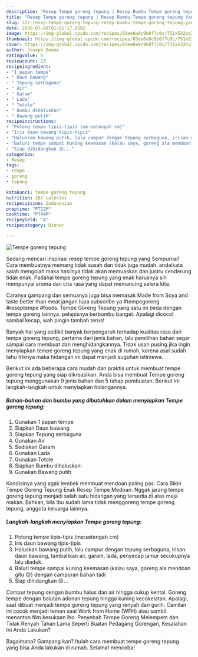 ```yaml
---
description: "Resep Tempe goreng tepung | Resep Bumbu Tempe goreng tepung Yang Enak Banget"
title: "Resep Tempe goreng tepung | Resep Bumbu Tempe goreng tepung Yang Enak Banget"
slug: 317-resep-tempe-goreng-tepung-resep-bumbu-tempe-goreng-tepung-yang-enak-banget
date: 2020-07-08T01:01:17.850Z
image: https://img-global.cpcdn.com/recipes/83ee0a9c9b0f7c0c/751x532cq70/tempe-goreng-tepung-foto-resep-utama.jpg
thumbnail: https://img-global.cpcdn.com/recipes/83ee0a9c9b0f7c0c/751x532cq70/tempe-goreng-tepung-foto-resep-utama.jpg
cover: https://img-global.cpcdn.com/recipes/83ee0a9c9b0f7c0c/751x532cq70/tempe-goreng-tepung-foto-resep-utama.jpg
author: Joseph Boone
ratingvalue: 5
reviewcount: 13
recipeingredient:
- "1 papan tempe"
- " Daun bawang"
- " Tepung serbaguna"
- " Air"
- " Garam"
- " Lada"
- " Totole"
- " Bumbu dihaluskan"
- " Bawang putih"
recipeinstructions:
- "Potong tempe tipis-tipis (me:setengah cm)"
- "Iris daun bawang tipis-tipis"
- "Haluskan bawang putih, lalu campur dengan tepung serbaguna, irisan daun bawang, tambahkan air, garam, lada, penyedap jamur secukupnya lalu diaduk."
- "Baluri tempe sampai kuning keemasan (kalau saya, goreng ala mendoan gitu 😊) dengan campuran bahan tadi"
- "Siap dihidangkan 😉..."
categories:
- Resep
tags:
- tempe
- goreng
- tepung

katakunci: tempe goreng tepung 
nutrition: 287 calories
recipecuisine: Indonesian
preptime: "PT22M"
cooktime: "PT44M"
recipeyield: "4"
recipecategory: Dinner

---
```



![Tempe goreng tepung](https://img-global.cpcdn.com/recipes/83ee0a9c9b0f7c0c/751x532cq70/tempe-goreng-tepung-foto-resep-utama.jpg)

Sedang mencari inspirasi resep tempe goreng tepung yang Sempurna? Cara membuatnya memang tidak susah dan tidak juga mudah. andaikata salah mengolah maka hasilnya tidak akan memuaskan dan justru cenderung tidak enak. Padahal tempe goreng tepung yang enak harusnya sih mempunyai aroma dan cita rasa yang dapat memancing selera kita.

Caranya gampang dan semuanya juga bisa memasak Made from Soya and taste better than meat jangan lupa subscribe ya #tempegoreng #reseptempe #foods. Tempe Goreng Tepung yang satu ini beda dengan tempe goreng lainnya. pelapisnya berbumbu banget. Apalagi dicocol sambal kecap, wah pingin tambah terus!

Banyak hal yang sedikit banyak berpengaruh terhadap kualitas rasa dari tempe goreng tepung, pertama dari jenis bahan, lalu pemilihan bahan segar sampai cara membuat dan menghidangkannya. Tidak usah pusing jika ingin menyiapkan tempe goreng tepung yang enak di rumah, karena asal sudah tahu triknya maka hidangan ini dapat menjadi suguhan istimewa.


Berikut ini ada beberapa cara mudah dan praktis untuk membuat tempe goreng tepung yang siap dikreasikan. Anda bisa membuat Tempe goreng tepung menggunakan 9 jenis bahan dan 5 tahap pembuatan. Berikut ini langkah-langkah untuk menyiapkan hidangannya.

<!--inarticleads1-->

##### Bahan-bahan dan bumbu yang dibutuhkan dalam menyiapkan Tempe goreng tepung:

1. Gunakan 1 papan tempe
1. Siapkan  Daun bawang
1. Siapkan  Tepung serbaguna
1. Gunakan  Air
1. Sediakan  Garam
1. Gunakan  Lada
1. Gunakan  Totole
1. Siapkan  Bumbu dihaluskan:
1. Gunakan  Bawang putih


Kondisinya yang agak lembek membuat mendoan paling pas. Cara Bikin Tempe Goreng Tepung Enak Resep Tempe Medoan. Nggak jarang tempe goreng tepung menjadi salah satu hidangan yang tersedia di atas meja makan. Bahkan, bila Ibu sudah lama tidak menggoreng tempe goreng tepung, anggota keluarga lainnya. 

<!--inarticleads2-->

##### Langkah-langkah menyiapkan Tempe goreng tepung:

1. Potong tempe tipis-tipis (me:setengah cm)
1. Iris daun bawang tipis-tipis
1. Haluskan bawang putih, lalu campur dengan tepung serbaguna, irisan daun bawang, tambahkan air, garam, lada, penyedap jamur secukupnya lalu diaduk.
1. Baluri tempe sampai kuning keemasan (kalau saya, goreng ala mendoan gitu 😊) dengan campuran bahan tadi
1. Siap dihidangkan 😉...


Campur tepung dengan bumbu halus dan air hingga cukup kental. Goreng tempe dengan balutan adonan tepung hingga kuning kecokelatan. Apalagi, saat dibuat menjadi tempe goreng tepung yang renyah dan gurih. Camilan ini cocok menjadi teman saat Work from Home (WFH) atau sambil menonton film kesukaan lho. Penyebab Tempe Goreng Melempem dan Tidak Renyah Tahan Lama Seperti Buatan Pedagang Gorengan, Kesalahan Ini Anda Lakukan? 

Bagaimana? Gampang kan? Itulah cara membuat tempe goreng tepung yang bisa Anda lakukan di rumah. Selamat mencoba!
